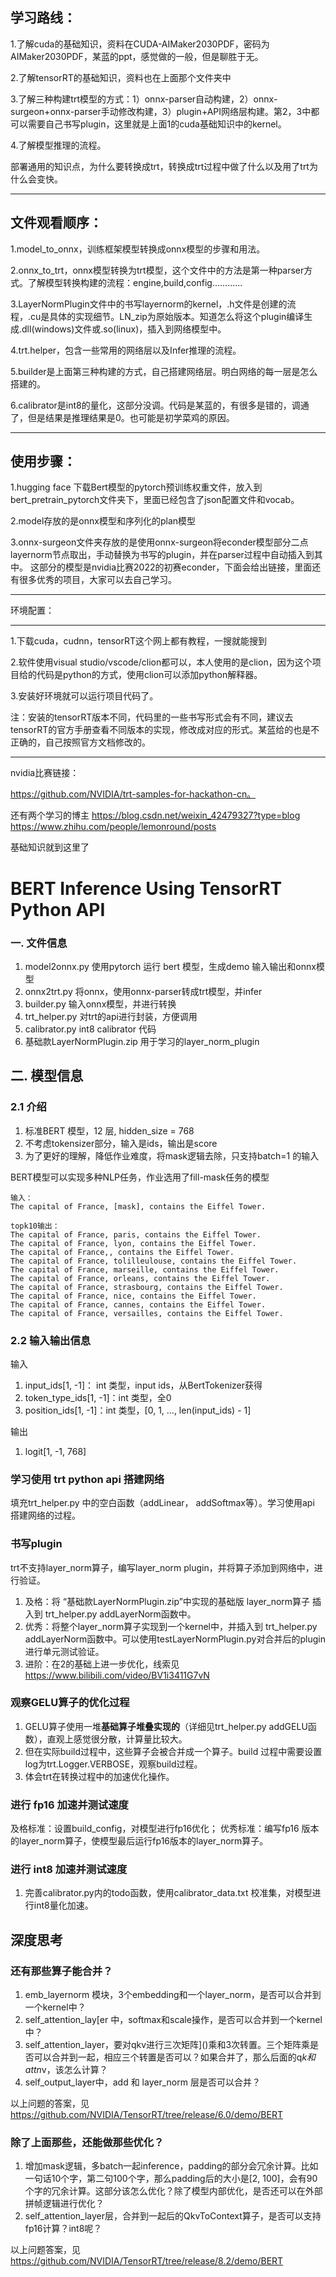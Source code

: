 学习路线：
--------------------------------------------------------------------
1.了解cuda的基础知识，资料在CUDA-AIMaker2030PDF，密码为AIMaker2030PDF，某蓝的ppt，感觉做的一般，但是聊胜于无。

2.了解tensorRT的基础知识，资料也在上面那个文件夹中

3.了解三种构建trt模型的方式：1）onnx-parser自动构建，2）onnx-surgeon+onnx-parser手动修改构建，3）plugin+API网络层构建。第2，3中都可以需要自己书写plugin，这里就是上面1的cuda基础知识中的kernel。

4.了解模型推理的流程。

部署通用的知识点，为什么要转换成trt，转换成trt过程中做了什么以及用了trt为什么会变快。

---------------------------------------------------------------------


文件观看顺序：
---------------------------------------------------------------------

1.model_to_onnx，训练框架模型转换成onnx模型的步骤和用法。

2.onnx_to_trt，onnx模型转换为trt模型，这个文件中的方法是第一种parser方式。了解模型转换构建的流程：engine,build,config............

3.LayerNormPlugin文件中的书写layernorm的kernel，.h文件是创建的流程，.cu是具体的实现细节。LN_zip为原始版本。知道怎么将这个plugin编译生成.dll(windows)文件或.so(linux)，插入到网络模型中。

4.trt.helper，包含一些常用的网络层以及Infer推理的流程。

5.builder是上面第三种构建的方式，自己搭建网络层。明白网络的每一层是怎么搭建的。

6.calibrator是int8的量化，这部分没调。代码是某蓝的，有很多是错的，调通了，但是结果是推理结果是0。也可能是初学菜鸡的原因。

-----------------------------------------------------------------------

使用步骤：
----------------------------------------------------------------------

1.hugging face 下载Bert模型的pytorch预训练权重文件，放入到bert_pretrain_pytorch文件夹下，里面已经包含了json配置文件和vocab。

2.model存放的是onnx模型和序列化的plan模型

3.onnx-surgeon文件夹存放的是使用onnx-surgeon将econder模型部分二点layernorm节点取出，手动替换为书写的plugin，并在parser过程中自动插入到其中。
这部分的模型是nvidia比赛2022的初赛econder，下面会给出链接，里面还有很多优秀的项目，大家可以去自己学习。

---------------------------------------------------------------------

环境配置：

--------------------------------------------------------------------

1.下载cuda，cudnn，tensorRT这个网上都有教程，一搜就能搜到

2.软件使用visual studio/vscode/clion都可以，本人使用的是clion，因为这个项目给的代码是python的方式，使用clion可以添加python解释器。

3.安装好环境就可以运行项目代码了。

注：安装的tensorRT版本不同，代码里的一些书写形式会有不同，建议去tensorRT的官方手册查看不同版本的实现，修改成对应的形式。某蓝给的也是不正确的，自己按照官方文档修改的。

-------------------------------------------------------------------

nvidia比赛链接：

https://github.com/NVIDIA/trt-samples-for-hackathon-cn。

还有两个学习的博主
https://blog.csdn.net/weixin_42479327?type=blog
https://www.zhihu.com/people/lemonround/posts

基础知识就到这里了



# BERT Inference Using TensorRT Python API
### 一. 文件信息
1. model2onnx.py 使用pytorch 运行 bert 模型，生成demo 输入输出和onnx模型
2. onnx2trt.py 将onnx，使用onnx-parser转成trt模型，并infer
3. builder.py 输入onnx模型，并进行转换
4. trt_helper.py 对trt的api进行封装，方便调用
5. calibrator.py int8 calibrator 代码
6. 基础款LayerNormPlugin.zip 用于学习的layer_norm_plugin

## 二. 模型信息
### 2.1 介绍
1. 标准BERT 模型，12 层, hidden_size = 768
2. 不考虑tokensizer部分，输入是ids，输出是score
3. 为了更好的理解，降低作业难度，将mask逻辑去除，只支持batch=1 的输入

BERT模型可以实现多种NLP任务，作业选用了fill-mask任务的模型

```
输入：
The capital of France, [mask], contains the Eiffel Tower.

topk10输出：
The capital of France, paris, contains the Eiffel Tower.
The capital of France, lyon, contains the Eiffel Tower.
The capital of France,, contains the Eiffel Tower.
The capital of France, tolilleulouse, contains the Eiffel Tower.
The capital of France, marseille, contains the Eiffel Tower.
The capital of France, orleans, contains the Eiffel Tower.
The capital of France, strasbourg, contains the Eiffel Tower.
The capital of France, nice, contains the Eiffel Tower.
The capital of France, cannes, contains the Eiffel Tower.
The capital of France, versailles, contains the Eiffel Tower.
```

### 2.2 输入输出信息
输入
1. input_ids[1, -1]： int 类型，input ids，从BertTokenizer获得
2. token_type_ids[1, -1]：int 类型，全0
3. position_ids[1, -1]：int 类型，[0, 1, ..., len(input_ids) - 1]

输出
1. logit[1, -1, 768]

### 学习使用 trt python api 搭建网络
填充trt_helper.py 中的空白函数（addLinear， addSoftmax等）。学习使用api 搭建网络的过程。

### 书写plugin
trt不支持layer_norm算子，编写layer_norm plugin，并将算子添加到网络中，进行验证。
1. 及格：将 “基础款LayerNormPlugin.zip”中实现的基础版 layer_norm算子 插入到 trt_helper.py addLayerNorm函数中。
2. 优秀：将整个layer_norm算子实现到一个kernel中，并插入到 trt_helper.py addLayerNorm函数中。可以使用testLayerNormPlugin.py对合并后的plugin进行单元测试验证。
3. 进阶：在2的基础上进一步优化，线索见 https://www.bilibili.com/video/BV1i3411G7vN

### 观察GELU算子的优化过程
1. GELU算子使用一堆**基础算子堆叠实现的**（详细见trt_helper.py addGELU函数），直观上感觉很分散，计算量比较大。  
2. 但在实际build过程中，这些算子会被合并成一个算子。build 过程中需要设置log为trt.Logger.VERBOSE，观察build过程。
3. 体会trt在转换过程中的加速优化操作。

### 进行 fp16 加速并测试速度
及格标准：设置build_config，对模型进行fp16优化；
优秀标准：编写fp16 版本的layer_norm算子，使模型最后运行fp16版本的layer_norm算子。

### 进行 int8 加速并测试速度
1. 完善calibrator.py内的todo函数，使用calibrator_data.txt 校准集，对模型进行int8量化加速。

## 深度思考
### 还有那些算子能合并？
1. emb_layernorm 模块，3个embedding和一个layer_norm，是否可以合并到一个kernel中？
2. self_attention_lay[er 中，softmax和scale操作，是否可以合并到一个kernel中？
3. self_attention_layer，要对qkv进行三次矩阵]()乘和3次转置。三个矩阵乘是否可以合并到一起，相应三个转置是否可以？如果合并了，那么后面的q*k和attn*v，该怎么计算？
4. self_output_layer中，add 和 layer_norm 层是否可以合并？

以上问题的答案，见 https://github.com/NVIDIA/TensorRT/tree/release/6.0/demo/BERT

### 除了上面那些，还能做那些优化？
1. 增加mask逻辑，多batch一起inference，padding的部分会冗余计算。比如一句话10个字，第二句100个字，那么padding后的大小是[2, 100]，会有90个字的冗余计算。这部分该怎么优化？除了模型内部优化，是否还可以在外部拼帧逻辑进行优化？
2. self_attention_layer层，合并到一起后的QkvToContext算子，是否可以支持fp16计算？int8呢？

以上问题答案，见 https://github.com/NVIDIA/TensorRT/tree/release/8.2/demo/BERT


